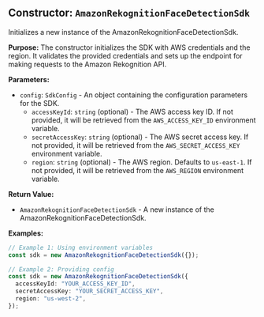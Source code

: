 ## Constructor: `AmazonRekognitionFaceDetectionSdk`

Initializes a new instance of the AmazonRekognitionFaceDetectionSdk.

**Purpose:**
The constructor initializes the SDK with AWS credentials and the region. It validates the provided credentials and sets up the endpoint for making requests to the Amazon Rekognition API.

**Parameters:**

- `config`: `SdkConfig` - An object containing the configuration parameters for the SDK.
  - `accessKeyId`: `string` (optional) - The AWS access key ID. If not provided, it will be retrieved from the `AWS_ACCESS_KEY_ID` environment variable.
  - `secretAccessKey`: `string` (optional) - The AWS secret access key. If not provided, it will be retrieved from the `AWS_SECRET_ACCESS_KEY` environment variable.
  - `region`: `string` (optional) - The AWS region. Defaults to `us-east-1`. If not provided, it will be retrieved from the `AWS_REGION` environment variable.

**Return Value:**

- `AmazonRekognitionFaceDetectionSdk` - A new instance of the AmazonRekognitionFaceDetectionSdk.

**Examples:**

```typescript
// Example 1: Using environment variables
const sdk = new AmazonRekognitionFaceDetectionSdk({});

// Example 2: Providing config
const sdk = new AmazonRekognitionFaceDetectionSdk({
  accessKeyId: "YOUR_ACCESS_KEY_ID",
  secretAccessKey: "YOUR_SECRET_ACCESS_KEY",
  region: "us-west-2",
});
```
